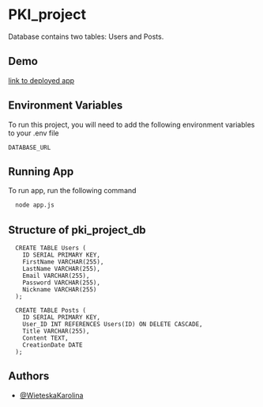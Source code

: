 ﻿# PKI_project
 Database contains two tables: Users and Posts.
 
 ## Demo

 [link to deployed app](https://pki-project.onrender.com)
 
 ## Environment Variables

To run this project, you will need to add the following environment variables to your .env file

`DATABASE_URL`
 
 ## Running App

To run app, run the following command

```bash
  node app.js
```

## Structure of pki_project_db
```
  CREATE TABLE Users (
    ID SERIAL PRIMARY KEY,
    FirstName VARCHAR(255),
    LastName VARCHAR(255),
    Email VARCHAR(255),
    Password VARCHAR(255),
    Nickname VARCHAR(255)
  );

  CREATE TABLE Posts (
    ID SERIAL PRIMARY KEY,
    User_ID INT REFERENCES Users(ID) ON DELETE CASCADE,
    Title VARCHAR(255),
    Content TEXT,
    CreationDate DATE
  );
```
## Authors

- [@WieteskaKarolina](https://github.com/WieteskaKarolina)
